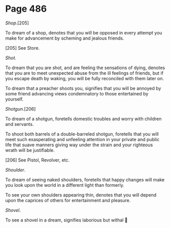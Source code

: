 # Page 486
_Shop_.[205]


To dream of a shop, denotes that you will be opposed in every attempt
you make for advancement by scheming and jealous friends.



[205] See Store.


_Shot_.


To dream that you are shot, and are feeling the sensations of dying,
denotes that you are to meet unexpected abuse from the ill feelings
of friends, but if you escape death by waking, you will be fully
reconciled with them later on.


To dream that a preacher shoots you, signifies that you will be annoyed
by some friend advancing views condemnatory to those entertained by yourself.


_Shotgun_.[206]


To dream of a shotgun, foretells domestic troubles and worry
with children and servants.


To shoot both barrels of a double-barreled shotgun, foretells that you will
meet such exasperating and unfeeling attention in your private and public
life that suave manners giving way under the strain and your righteous wrath
will be justifiable.


[206] See Pistol, Revolver, etc.


_Shoulder_.


To dream of seeing naked shoulders, foretells that happy changes will make
you look upon the world in a different light than formerly.


To see your own shoulders appearing thin, denotes that you will depend upon
the caprices of others for entertainment and pleasure.


_Shovel_.


To see a shovel in a dream, signifies laborious but withal
